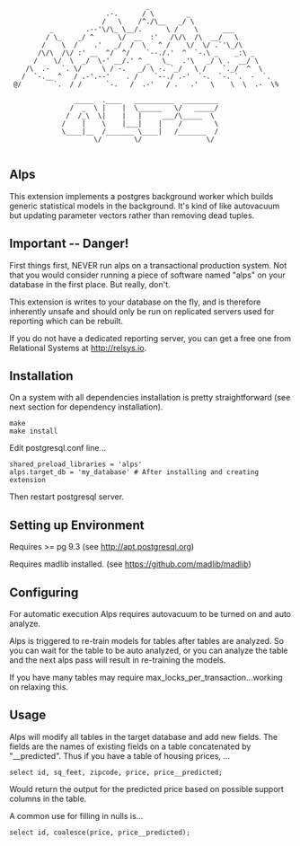 ```
                                  _
                        .-.      / \        _
                       /   \    /^./\__   _/ \
          _        .--'\/\_ \__/.      \ /    \      ___
         / \_    _/ ^      \/  __  :'   /\/\  /\  __/   \
        /    \  /    .'   _/  /  \   ^ /    \/  \/ .`'\_/\
       /\/\  /\/ :' __  ^/  ^/    `--./.'  ^  `-.\ _    _:\ _
      /    \/  \  _/  \-' __/.' ^ _   \_   .'\   _/ \ .  __/ \
    /\  .-   `. \/     \ / -.   _/ \ -. `_/   \ /    `._/  ^  \
   /  `-.__ ^   / .-'.--'    . /    `--./ .-'  `-.  `-. `.  -  `.
 @/        `.  / /      `-.   /  .-'   / .   .'   \    \  \  .-  \%

                _____  .____   __________  _________
               /  _  \ |    |  \______   \/   _____/
              /  /_\  \|    |   |     ___/\_____  \ 
             /    |    \    |___|    |    /        \
             \____|__  /_______ \____|   /_______  /
                     \/        \/                \/ 


```

## Alps

This extension implements a postgres background worker which builds generic statistical models in the background.  It's kind of like autovacuum but updating parameter vectors rather than removing dead tuples.

## Important -- Danger!

First things first, NEVER run alps on a transactional production system.  Not that you would consider running a piece of software named "alps" on your database in the first place.  But really, don't.

This extension is writes to your database on the fly, and is therefore inherently unsafe and should only be run on replicated servers used for reporting which can be rebuilt.

If you do not have a dedicated reporting server, you can get a free one from Relational Systems at http://relsys.io.

## Installation

On a system with all dependencies installation is pretty straightforward (see next section for dependency installation).  

```
make
make install
```

Edit postgresql.conf line...

```
shared_preload_libraries = 'alps'
alps.target_db = 'my_database' # After installing and creating extension
```

Then restart postgresql server.


## Setting up Environment

Requires >= pg 9.3  (see http://apt.postgresql.org)

Requires madlib installed. (see https://github.com/madlib/madlib)


## Configuring

For automatic execution Alps requires autovacuum to be turned on and auto analyze.

Alps is triggered to re-train models for tables after tables are analyzed.  So you can wait for the table to be auto analyzed, or you can analyze the table and the next alps pass will result in re-training the models.

If you have many tables may require max_locks_per_transaction...working on relaxing this.

## Usage

Alps will modify all tables in the target database and add new fields.  The fields are the names of existing fields on a table concatenated by "__predicted".  Thus if you have a table of housing prices, ...

```
select id, sq_feet, zipcode, price, price__predicted;
```

Would return the output for the predicted price based on possible support columns in the table.

A common use for filling in nulls is...

```
select id, coalesce(price, price__predicted);
```


